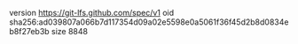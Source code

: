 version https://git-lfs.github.com/spec/v1
oid sha256:ad039807a066b7d117354d09a02e5598e0a5061f36f45d2b8d0834eb8f27eb3b
size 8848
